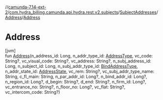 //[camunda-7.14-ext-2](../../../../index.md)/[com.hydra_billing.camunda.api.hydra.rest.v2.subjects](../../index.md)/[SubjectAddresses](../index.md)/[Address](index.md)/[Address](-address.md)

# Address

[jvm]\
fun [Address](-address.md)(n_address_id: Long, n_addr_type_id: [AddressType](../../../com.hydra_billing.camunda.api.hydra.common_types/-address-type/index.md), vc_code: String?, vc_visual_code: String?, vc_address: String?, n_subj_address_id: Long, n_subject_id: Long, n_subj_addr_type_id: [BindAddressType](../../../com.hydra_billing.camunda.api.hydra.common_types/-bind-address-type/index.md), n_addr_state_id: [AddressState](../../../com.hydra_billing.camunda.api.hydra.common_types/-address-state/index.md), vc_rem: String?, vc_subj_addr_type_name: String, c_fl_main: String, n_par_addr_id: Long?, n_bind_addr_id: Long?, n_region_id: Long?, d_begin: String?, d_end: String?, n_firm_id: Long?, vc_entrance_no: String?, n_floor_no: Long?, vc_flat: String?, vc_intercom_code: String?)
